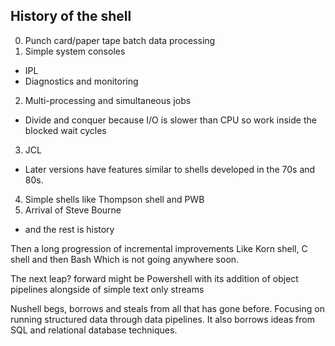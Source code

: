 
## History of the shell

0. Punch card/paper tape batch data processing
1. Simple system consoles
  * IPL
  * Diagnostics and monitoring
2. Multi-processing and simultaneous jobs
  * Divide and conquer because I/O is slower than CPU  so work inside the blocked wait cycles
3. JCL
  * Later versions have features similar to shells developed in the 70s and 80s.
4. Simple shells like Thompson shell and PWB
5. Arrival of Steve Bourne
  * and the rest is history

Then a long progression of incremental improvements
Like Korn shell, C shell and then Bash
Which is not going anywhere soon.

The next leap? forward might be Powershell with its addition of object pipelines
alongside of simple  text only streams

Nushell begs, borrows and steals from all that has gone before.
Focusing on running structured data through data pipelines.
It also borrows ideas from SQL and relational  database techniques.